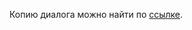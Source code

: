 Копию диалога можно найти по [ссылке](https://chatgpt.com/share/678a6b93-6104-800d-94b5-1360a64a5aa8).
